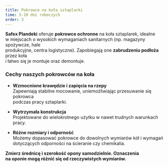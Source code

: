 ```yaml
---
title: Pokrowce na koła sztaplarki
time: 5-10 dni roboczych
order: 3
---
```


**Safex Plandeki** oferuje **pokrowce ochronne** na koła sztaplarek, idealne  
w miejscach o wysokich wymaganiach sanitarnych (np. magazyny spożywcze, hale  
produkcyjne, centra logistyczne). Zapobiegają one **zabrudzeniu podłoża** przez
koła  
i łatwo się je montuje oraz demontuje.

### Cechy naszych pokrowców na koła

- **Wzmocnione krawędzie i zapięcia na rzepy**  
  Zapewniają stabilne mocowanie, uniemożliwiając przesuwanie się pokrowca  
  podczas pracy sztaplarki.

- **Wytrzymała konstrukcja**  
  Projektowane do wielokrotnego użytku w nawet trudnych warunkach pracy.

- **Różne rozmiary i odporność**  
  Możemy dopasować pokrowce do dowolnych wymiarów kół i wymagań  
  dotyczących odporności na ścieranie czy chemikalia.

**Zmierz średnicę i szerokość opony samodzielnie. Oznaczenia  
na oponie mogą różnić się od rzeczywistych wymiarów.**
